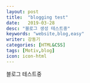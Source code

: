 ```yaml
---
layout: post
title:  "blogging test"
date:   2019-03-28
desc: "블로그 생성 테스트중"
keywords: "website,blog,easy"
writer: 강동기
categories: [HTML&CSS]
tags: [Motiv,blog]
icon: icon-html
---
```

블로그 테스트중